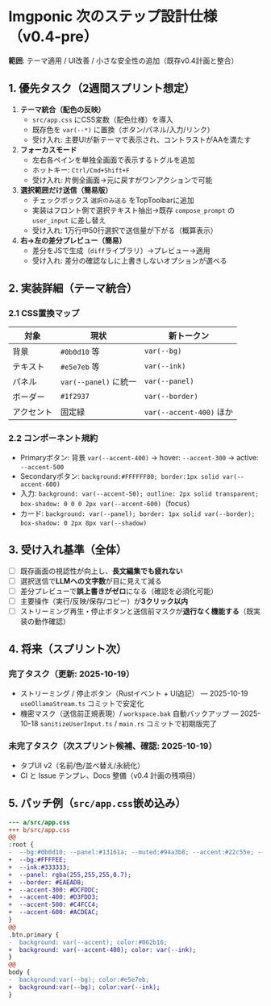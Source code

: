 # Imgponic 次のステップ設計仕様（v0.4-pre）

**範囲**: テーマ適用 / UI改善 / 小さな安全性の追加（既存v0.4計画と整合）

## 1. 優先タスク（2週間スプリント想定）

1. **テーマ統合（配色の反映）**
   - `src/app.css` にCSS変数（配色仕様）を導入
   - 既存色を `var(--*)` に置換（ボタン/パネル/入力/リンク）
   - 受け入れ: 主要UIが新テーマで表示され、コントラストがAAを満たす
2. **フォーカスモード**
   - 左右各ペインを単独全画面で表示するトグルを追加
   - ホットキー: `Ctrl/Cmd+Shift+F`
   - 受け入れ: 片側全画面→元に戻すがワンアクションで可能
3. **選択範囲だけ送信（簡易版）**
   - チェックボックス `選択のみ送る` をTopToolbarに追加
   - 実装はフロント側で選択テキスト抽出→既存 `compose_prompt` の `user_input` に差し替え
   - 受け入れ: 1万行中50行選択で送信量が下がる（概算表示）
4. **右→左の差分プレビュー（簡易）**
   - 差分をJSで生成（`diff`ライブラリ）→プレビュー→適用
   - 受け入れ: 差分の確認なしに上書きしないオプションが選べる

## 2. 実装詳細（テーマ統合）

### 2.1 CSS置換マップ

| 対象 | 現状 | 新トークン |
|---|---|---|
| 背景 | `#0b0d10` 等 | `var(--bg)` |
| テキスト | `#e5e7eb` 等 | `var(--ink)` |
| パネル | `var(--panel)` に統一 | `var(--panel)` |
| ボーダー | `#1f2937` | `var(--border)` |
| アクセント | 固定緑 | `var(--accent-400)` ほか |

### 2.2 コンポーネント規約

- Primaryボタン:
  背景 `var(--accent-400)`
  → hover: `--accent-300`
  → active: `--accent-500`
- Secondaryボタン:
  `background:#FFFFFF80; border:1px solid var(--accent-600)`
- 入力:
  `background: var(--accent-50); outline: 2px solid transparent;`
  `box-shadow: 0 0 0 2px var(--accent-600)`（focus）
- カード:
  `background: var(--panel); border: 1px solid var(--border);`
  `box-shadow: 0 2px 8px var(--shadow)`

## 3. 受け入れ基準（全体）

- [ ] 既存画面の視認性が向上し、**長文編集でも疲れない**
- [ ] 選択送信で**LLMへの文字数**が目に見えて減る
- [ ] 差分プレビューで**誤上書きがゼロ**になる（確認を必須化可能）
- [ ] 主要操作（実行/反映/保存/コピー）が**3クリック以内**
- [ ] ストリーミング再生・停止ボタンと送信前マスクが**退行なく機能する**（既実装の動作確認）

## 4. 将来（スプリント次）

### 完了タスク（更新: 2025-10-19）

- ストリーミング / 停止ボタン（Rustイベント + UI追記） — 2025-10-19 `useOllamaStream.ts` コミットで安定化
- 機密マスク（送信前正規表現）/ `workspace.bak` 自動バックアップ — 2025-10-18
  `sanitizeUserInput.ts` / `main.rs` コミットで初期版完了

### 未完了タスク（次スプリント候補、確認: 2025-10-19）

- タブUI v2（名前/色/並べ替え/永続化）
- CI と Issue テンプレ、Docs 整備（v0.4 計画の残項目）

## 5. パッチ例（`src/app.css`嵌め込み）

```diff
--- a/src/app.css
+++ b/src/app.css
@@
:root {
-  --bg:#0b0d10; --panel:#13161a; --muted:#94a3b8; --accent:#22c55e; --border:#1f2937;
+  --bg:#FFFFEE;
+  --ink:#333333;
+  --panel: rgba(255,255,255,0.7);
+  --border: #EAEAD8;
+  --accent-300: #DCFDDC;
+  --accent-400: #D3FDD3;
+  --accent-500: #C4FCC4;
+  --accent-600: #ACDEAC;
}
@@
.btn.primary {
-  background: var(--accent); color:#062b16;
+  background: var(--accent-400); color: var(--ink);
}
@@
body {
-  background:var(--bg); color:#e5e7eb;
+  background:var(--bg); color:var(--ink);
}
```
